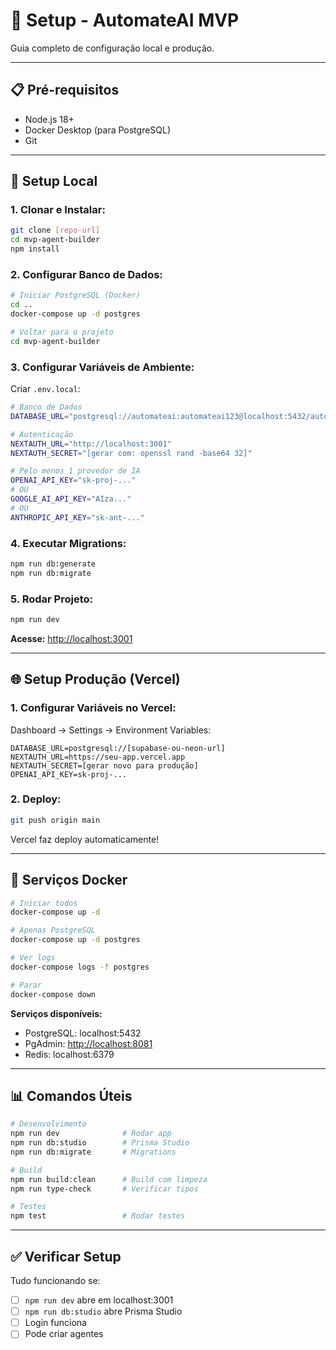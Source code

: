 # 🚀 Setup - AutomateAI MVP

Guia completo de configuração local e produção.

---

## 📋 Pré-requisitos

- Node.js 18+
- Docker Desktop (para PostgreSQL)
- Git

---

## 🔧 Setup Local

### **1. Clonar e Instalar:**

```bash
git clone [repo-url]
cd mvp-agent-builder
npm install
```

### **2. Configurar Banco de Dados:**

```bash
# Iniciar PostgreSQL (Docker)
cd ..
docker-compose up -d postgres

# Voltar para o projeto
cd mvp-agent-builder
```

### **3. Configurar Variáveis de Ambiente:**

Criar `.env.local`:

```bash
# Banco de Dados
DATABASE_URL="postgresql://automateai:automateai123@localhost:5432/automateai?schema=public"

# Autenticação
NEXTAUTH_URL="http://localhost:3001"
NEXTAUTH_SECRET="[gerar com: openssl rand -base64 32]"

# Pelo menos 1 provedor de IA
OPENAI_API_KEY="sk-proj-..."
# OU
GOOGLE_AI_API_KEY="AIza..."
# OU
ANTHROPIC_API_KEY="sk-ant-..."
```

### **4. Executar Migrations:**

```bash
npm run db:generate
npm run db:migrate
```

### **5. Rodar Projeto:**

```bash
npm run dev
```

**Acesse:** <http://localhost:3001>

---

## 🌐 Setup Produção (Vercel)

### **1. Configurar Variáveis no Vercel:**

Dashboard → Settings → Environment Variables:

```
DATABASE_URL=postgresql://[supabase-ou-neon-url]
NEXTAUTH_URL=https://seu-app.vercel.app
NEXTAUTH_SECRET=[gerar novo para produção]
OPENAI_API_KEY=sk-proj-...
```

### **2. Deploy:**

```bash
git push origin main
```

Vercel faz deploy automaticamente!

---

## 🐳 Serviços Docker

```bash
# Iniciar todos
docker-compose up -d

# Apenas PostgreSQL
docker-compose up -d postgres

# Ver logs
docker-compose logs -f postgres

# Parar
docker-compose down
```

**Serviços disponíveis:**

- PostgreSQL: localhost:5432
- PgAdmin: <http://localhost:8081>
- Redis: localhost:6379

---

## 📊 Comandos Úteis

```bash
# Desenvolvimento
npm run dev              # Rodar app
npm run db:studio        # Prisma Studio
npm run db:migrate       # Migrations

# Build
npm run build:clean      # Build com limpeza
npm run type-check       # Verificar tipos

# Testes
npm test                 # Rodar testes
```

---

## ✅ Verificar Setup

Tudo funcionando se:

- [ ] `npm run dev` abre em localhost:3001
- [ ] `npm run db:studio` abre Prisma Studio
- [ ] Login funciona
- [ ] Pode criar agentes
